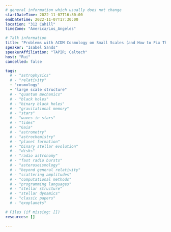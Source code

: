 ```yaml
---
# general information which usually does not change
startDateTime: 2022-11-07T16:30:00
endDateTime: 2022-11-07T17:30:00
location: "312 Cahill"
timeZone: "America/Los_Angeles"

# Talk information
title: "Problems with ΛCDM Cosmology on Small Scales (and How to Fix Them)"
speaker: "Isabel Sands"
speakerAffiliation: "TAPIR; Caltech"
host: "Rui"
cancelled: false

tags:
  # - "astrophysics"
  # - "relativity"
  - "cosmology"
  - "large scale structure"
  # - "quantum mechanics"
  # - "black holes"
  # - "binary black holes"
  # - "gravitational memory"
  # - "stars"
  # - "waves in stars"
  # - "tides"
  # - "Gaia"
  # - "astrometry"
  # - "astrochemistry"
  # - "planet formation"
  # - "binary stellar evolution"
  # - "disks"
  # - "radio astronomy"
  # - "fast radio bursts"
  # - "asteroseismology"
  # - "beyond general relativity"
  # - "scattering amplitudes"
  # - "computational methods"
  # - "programming languages"
  # - "stellar structure"
  # - "stellar dynamics"
  # - "classic papers"
  # - "exoplanets"

# Files (if missing: [])
resources: []

---
```



